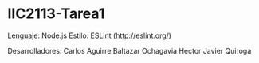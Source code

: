 # IIC2113-Tarea1

Lenguaje: Node.js
Estilo: ESLint (http://eslint.org/)

Desarrolladores:
  Carlos Aguirre
  Baltazar Ochagavia
  Hector Javier Quiroga

